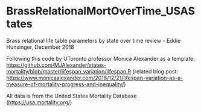 # BrassRelationalMortOverTime_USAStates

Brass relational life table parameters by state over time review - Eddie Hunsinger, December 2018

Following this code by UToronto professor Monica Alexander as a template: https://github.com/MJAlexander/states-mortality/blob/master/lifespan_variation/lifespan.R 
(related blog post: https://www.monicaalexander.com/2018/12/21/lifespan-variation-as-a-measure-of-mortality-progress-and-inequality/) 

All data is from the United States Mortality Database (https://usa.mortality.org/)
